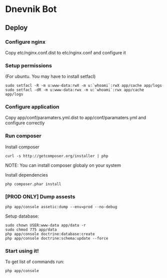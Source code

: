 Dnevnik Bot
===========


Deploy
------

### Configure nginx
Copy etc/nginx.conf.dist to etc/nginx.conf and configure it

### Setup permissions
(For ubuntu. You may have to install setfacl)

    sudo setfacl -R -m u:www-data:rwX -m u:`whoami`:rwX app/cache app/logs
    sudo setfacl -dR -m u:www-data:rwx -m u:`whoami`:rwx app/cache app/logs

### Configure application

Copy app/conf/paramaters.yml.dist to app/conf/paramaters.yml and configure correctly

### Run composer

Install composer

    curl -s http://getcomposer.org/installer | php

NOTE: You can install composer globaly on your system

Install dependencies

    php composer.phar install

### [PROD ONLY] Dump assests

    php app/console assetic:dump --env=prod --no-debug

Setup database:

	sudo chown USER:www-data app/data -r
	sudo chmod 775 app/data
    php app/console doctrine:database:create
    php app/console doctrine:schema:update --force

### Start using it!
To get list of commands run:

    php app/console
